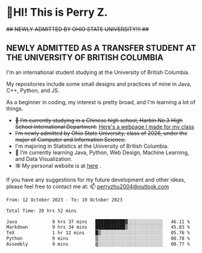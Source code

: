 # 🌄HI! This is Perry Z. <br> #
<s>## NEWLY ADMITTED BY OHIO STATE UNIVERSITY!!! ##</s>
## NEWLY ADMITTED AS A TRANSFER STUDENT AT THE UNIVERSITY OF BRITISH COLUMBIA ##
I'm an international student studying at the University of British Columbia. <br>

My repositories include some small designs and practices of mine in Java, C++, Python, and JS. <br>

As a beginner in coding, my interest is pretty broad, and I'm learning a lot of things. <br>
- <s>🔭 I’m currently studying in a Chinese high school, Harbin No.3 High School International Department.</s> [Here's a webpage I made for my class](https://perry2004.github.io/weirdos/)
- <s> I'm newly admitted by Ohio State University, class of 2026, under the major of Computer and Information Science. </s>
- I'm majoring in Statistics at the University of British Columbia. 
- 🌱 I’m currently learning Java, Python, Web Design, Machine Learning, and Data Visualization. 
- 🕸️ My personal website is at <a href="https://zhu-yp.cn">here</a> .  

If you have any suggestions for my future development and other ideas, please feel free to contact me at: 📫 [perryzhu2004@outlook.com](mailto:perryzhu2004@outlook.com)

<!--START_SECTION:waka-->

```txt
From: 12 October 2023 - To: 19 October 2023

Total Time: 20 hrs 52 mins

Java             9 hrs 37 mins   ███████████▓░░░░░░░░░░░░░   46.11 %
Markdown         9 hrs 34 mins   ███████████▒░░░░░░░░░░░░░   45.83 %
TeX              1 hr 12 mins    █▒░░░░░░░░░░░░░░░░░░░░░░░   05.76 %
Python           9 mins          ▒░░░░░░░░░░░░░░░░░░░░░░░░   00.78 %
Assembly         9 mins          ▒░░░░░░░░░░░░░░░░░░░░░░░░   00.77 %
```

<!--END_SECTION:waka-->
